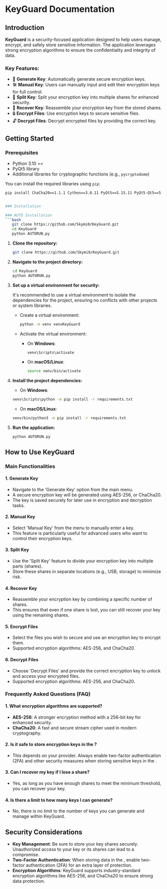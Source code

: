 
# KeyGuard Documentation

## Introduction

**KeyGuard** is a security-focused application designed to help users manage, encrypt, and safely store sensitive information. The application leverages strong encryption algorithms to ensure the confidentiality and integrity of data.

### Key Features:
- 🔑 **Generate Key**: Automatically generate secure encryption keys.
- 🛠️ **Manual Key**: Users can manually input and edit their encryption keys for full control.
- 📂 **Split Key**: Split your encryption key into multiple shares for enhanced security.
- 🔗 **Recover Key**: Reassemble your encryption key from the stored shares.
- 🔒 **Encrypt Files**: Use encryption keys to secure sensitive files.
- 🔓 **Decrypt Files**: Decrypt encrypted files by providing the correct key.

## Getting Started

### Prerequisites
- Python 3.10 =<
- PyQt5 library
- Additional libraries for cryptographic functions (e.g., `pycryptodome`)

You can install the required libraries using `pip`:
```bash
pip install ChaCha20==1.1.1 Cython==3.0.11 PyQt5==5.15.11 PyQt5-Qt5==5.15.2 PyQt5_sip==12.15.0 cryptography==43.0.3 fpdf==1.7.2 six==1.16.0 utilitybelt==0.2.6 db-sqlite3==0.0.1


### Installation

### AUTO Installation
```bash
   git clone https://github.com/Skymi0/KeyGuard.git
   cd KeyGuard
   python AUTORUN.py
```
1. **Clone the repository:**
   ```bash
   git clone https://github.com/Skymi0/KeyGuard.git
   ```

2. **Navigate to the project directory:**
   ```bash
   cd KeyGuard
   python AUTORUN.py
   ```

3. **Set up a virtual environment for security:**

   It's recommended to use a virtual environment to isolate the dependencies for the project, ensuring no conflicts with other projects or system libraries.

   - Create a virtual environment:
     ```bash
     python -m venv venvKeyGuard
     ```

   - Activate the virtual environment:
     - On **Windows**:
       ```bash
       venv\Scripts\activate
       ```
     - On **macOS/Linux**:
       ```bash
       source venv/bin/activate
       ```

4. **Install the project dependencies:**
   - On **Windows**:
   ```bash
   venv\Scripts\python -m pip install -r requirements.txt
   ```
   - On **macOS/Linux**:
   ```bash
   venv/bin/python3 -m pip install -r requirements.txt
   ```

5. **Run the application:**
   ```bash
   python AUTORUN.py
   ``` 


## How to Use KeyGuard

### Main Functionalities

#### 1. Generate Key
- Navigate to the 'Generate Key' option from the main menu.
- A secure encryption key will be generated using AES-256, or ChaCha20.
- The key is saved securely for later use in encryption and decryption tasks.

#### 2. Manual Key
- Select 'Manual Key' from the menu to manually enter a key.
- This feature is particularly useful for advanced users who want to control their encryption keys.

#### 3. Split Key
- Use the 'Split Key' feature to divide your encryption key into multiple parts (shares).
- Store these shares in separate locations (e.g., USB,  storage) to minimize risk.

#### 4. Recover Key
- Reassemble your encryption key by combining a specific number of shares.
- This ensures that even if one share is lost, you can still recover your key using the remaining shares.

#### 5. Encrypt Files
- Select the files you wish to secure and use an encryption key to encrypt them.
- Supported encryption algorithms: AES-256, and ChaCha20.

#### 6. Decrypt Files
- Choose 'Decrypt Files' and provide the correct encryption key to unlock and access your encrypted files.
- Supported encryption algorithms: AES-256, and ChaCha20.

### Frequently Asked Questions (FAQ)

#### 1. **What encryption algorithms are supported?**
- **AES-256**: A stronger encryption method with a 256-bit key for enhanced security.
- **ChaCha20**: A fast and secure stream cipher used in modern cryptography.

#### 2. **Is it safe to store encryption keys in the ?**
- This depends on your  provider. Always enable two-factor authentication (2FA) and other security measures when storing sensitive keys in the .

#### 3. **Can I recover my key if I lose a share?**
- Yes, as long as you have enough shares to meet the minimum threshold, you can recover your key.

#### 4. **Is there a limit to how many keys I can generate?**
- No, there is no limit to the number of keys you can generate and manage within KeyGuard.

## Security Considerations

- **Key Management**: Be sure to store your key shares securely. Unauthorized access to your key or its shares can lead to a compromise.
- **Two-Factor Authentication**: When storing data in the , enable two-factor authentication (2FA) for an extra layer of protection.
- **Encryption Algorithms**: KeyGuard supports industry-standard encryption algorithms like AES-256, and ChaCha20 to ensure strong data protection.

